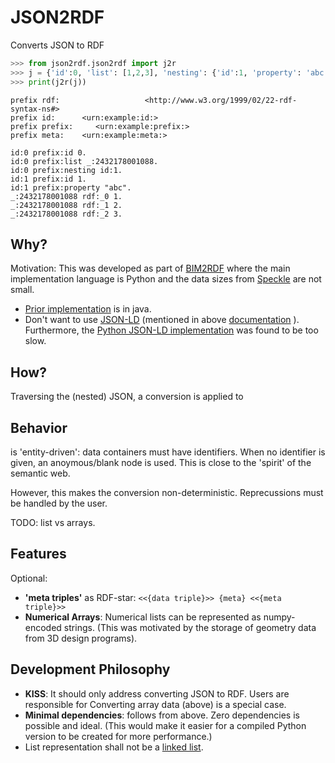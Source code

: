 # JSON2RDF

Converts JSON to RDF

```python
>>> from json2rdf.json2rdf import j2r
>>> j = {'id':0, 'list': [1,2,3], 'nesting': {'id':1, 'property': 'abc' }}
>>> print(j2r(j))
```
```turtle
prefix rdf:                   <http://www.w3.org/1999/02/22-rdf-syntax-ns#>
prefix id:      <urn:example:id:>
prefix prefix:     <urn:example:prefix:>
prefix meta:    <urn:example:meta:>

id:0 prefix:id 0.
id:0 prefix:list _:2432178001088.
id:0 prefix:nesting id:1.
id:1 prefix:id 1.
id:1 prefix:property "abc".
_:2432178001088 rdf:_0 1.
_:2432178001088 rdf:_1 2.
_:2432178001088 rdf:_2 3.
```


## Why?

Motivation: This was developed as part of [BIM2RDF](https://github.com/PNNL/BIM2RDF) where the main implementation language is Python and the data sizes from [Speckle](https://app.speckle.systems/) are not small.

* [Prior implementation](https://github.com/AtomGraph/JSON2RDF)  is in java.
* Don't want to use [JSON-LD](https://json-ld.org/playground/)
(mentioned in above [documentation](https://github.com/AtomGraph/JSON2RDF/blob/master/README.md)  ).
Furthermore, the [Python JSON-LD implementation](https://github.com/digitalbazaar/pyld) was found to be too slow.


## How?

Traversing the (nested) JSON, a conversion is applied to 


## Behavior

is 'entity-driven': data containers must have identifiers.
When no identifier is given, an anoymous/blank node is used.
This is close to the 'spirit' of the semantic web.

However, this makes the conversion non-deterministic.
Reprecussions must be handled by the user.

TODO: list vs arrays.

## Features

Optional:
* **'meta triples'** as RDF-star: `<<{data triple}>> {meta} <<{meta triple}>>`
* **Numerical Arrays**: Numerical lists can be represented as numpy-encoded strings.
(This was motivated by the storage of geometry data from 3D design programs).


## Development Philosophy
* **KISS**: It should only address converting JSON to RDF.
Users are responsible for 
Converting array data (above) is a special case.
* **Minimal dependencies**: follows from above.
Zero dependencies is possible and ideal.
(This would make it easier for a compiled Python version to be created for more performance.)
* List representation shall not be a [linked list](https://ontola.io/blog/ordered-data-in-rdf).